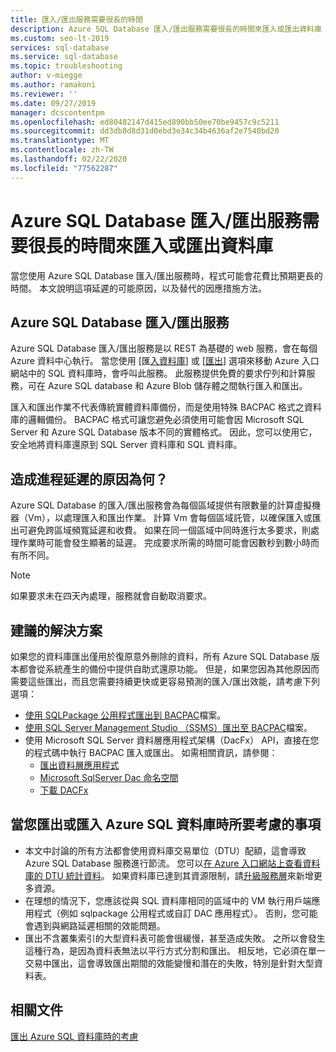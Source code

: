 ```yaml
---
title: 匯入/匯出服務需要很長的時間
description: Azure SQL Database 匯入/匯出服務需要很長的時間來匯入或匯出資料庫
ms.custom: seo-lt-2019
services: sql-database
ms.service: sql-database
ms.topic: troubleshooting
author: v-miegge
ms.author: ramakoni
ms.reviewer: ''
ms.date: 09/27/2019
manager: dcscontentpm
ms.openlocfilehash: ed80482147d415ed890bb50ee70be9457c9c5211
ms.sourcegitcommit: dd3db8d8d31d0ebd3e34c34b4636af2e7540bd20
ms.translationtype: MT
ms.contentlocale: zh-TW
ms.lasthandoff: 02/22/2020
ms.locfileid: "77562287"
---
```

# <a name="azure-sql-database-importexport-service-takes-a-long-time-to-import-or-export-a-database"></a>Azure SQL Database 匯入/匯出服務需要很長的時間來匯入或匯出資料庫

當您使用 Azure SQL Database 匯入/匯出服務時，程式可能會花費比預期更長的時間。 本文說明這項延遲的可能原因，以及替代的因應措施方法。

## <a name="azure-sql-database-importexport-service"></a>Azure SQL Database 匯入/匯出服務

Azure SQL Database 匯入/匯出服務是以 REST 為基礎的 web 服務，會在每個 Azure 資料中心執行。 當您使用 [匯[入資料庫](sql-database-import.md#using-azure-portal)] 或 [[匯出](https://docs.microsoft.com/azure/sql-database/sql-database-export#export-to-a-bacpac-file-using-the-azure-portal)] 選項來移動 Azure 入口網站中的 SQL 資料庫時，會呼叫此服務。 此服務提供免費的要求佇列和計算服務，可在 Azure SQL database 和 Azure Blob 儲存體之間執行匯入和匯出。

匯入和匯出作業不代表傳統實體資料庫備份，而是使用特殊 BACPAC 格式之資料庫的邏輯備份。 BACPAC 格式可讓您避免必須使用可能會因 Microsoft SQL Server 和 Azure SQL Database 版本不同的實體格式。 因此，您可以使用它，安全地將資料庫還原到 SQL Server 資料庫和 SQL 資料庫。

## <a name="what-causes-delays-in-the-process"></a>造成進程延遲的原因為何？

Azure SQL Database 的匯入/匯出服務會為每個區域提供有限數量的計算虛擬機器（Vm），以處理匯入和匯出作業。 計算 Vm 會每個區域託管，以確保匯入或匯出可避免跨區域頻寬延遲和收費。 如果在同一個區域中同時進行太多要求，則處理作業時可能會發生顯著的延遲。 完成要求所需的時間可能會因數秒到數小時而有所不同。

> [!NOTE]
> 如果要求未在四天內處理，服務就會自動取消要求。

## <a name="recommended-solutions"></a>建議的解決方案

如果您的資料庫匯出僅用於復原意外刪除的資料，所有 Azure SQL Database 版本都會從系統產生的備份中提供自助式還原功能。 但是，如果您因為其他原因而需要這些匯出，而且您需要持續更快或更容易預測的匯入/匯出效能，請考慮下列選項：

* [使用 SQLPackage 公用程式匯出到 BACPAC](https://docs.microsoft.com/azure/sql-database/sql-database-export#export-to-a-bacpac-file-using-the-sqlpackage-utility)檔案。
* [使用 SQL Server Management Studio （SSMS）匯出至 BACPAC](https://docs.microsoft.com/azure/sql-database/sql-database-export#export-to-a-bacpac-file-using-sql-server-management-studio-ssms)檔案。
* 使用 Microsoft SQL Server 資料層應用程式架構（DacFx） API，直接在您的程式碼中執行 BACPAC 匯入或匯出。 如需相關資訊，請參閱：
  * [匯出資料層應用程式](https://docs.microsoft.com/sql/relational-databases/data-tier-applications/export-a-data-tier-application)
  * [Microsoft SqlServer Dac 命名空間](https://docs.microsoft.com/dotnet/api/microsoft.sqlserver.dac)
  * [下載 DACFx](https://www.microsoft.com/download/details.aspx?id=55713)

## <a name="things-to-consider-when-you-export-or-import-an-azure-sql-database"></a>當您匯出或匯入 Azure SQL 資料庫時所要考慮的事項

* 本文中討論的所有方法都會使用資料庫交易單位（DTU）配額，這會導致 Azure SQL Database 服務進行節流。 您可以[在 Azure 入口網站上查看資料庫的 DTU 統計資料](https://docs.microsoft.com/azure/sql-database/sql-database-monitor-tune-overview#monitor-database-performance)。 如果資料庫已達到其資源限制，請[升級服務層](https://docs.microsoft.com/azure/sql-database/sql-database-scale-resources)來新增更多資源。
* 在理想的情況下，您應該從與 SQL 資料庫相同的區域中的 VM 執行用戶端應用程式（例如 sqlpackage 公用程式或自訂 DAC 應用程式）。 否則，您可能會遇到與網路延遲相關的效能問題。
* 匯出不含叢集索引的大型資料表可能會很緩慢，甚至造成失敗。 之所以會發生這種行為，是因為資料表無法以平行方式分割和匯出。 相反地，它必須在單一交易中匯出，這會導致匯出期間的效能變慢和潛在的失敗，特別是針對大型資料表。


## <a name="related-documents"></a>相關文件

[匯出 Azure SQL 資料庫時的考慮](https://docs.microsoft.com/azure/sql-database/sql-database-export#considerations-when-exporting-an-azure-sql-database)
